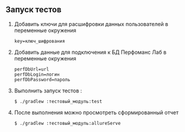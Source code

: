 ## Запуск тестов

1) Добавить ключи для расшифровки данных пользователей в переменные окружения
   ```shell
   key=ключ_шифрования
   ```

1) Добавить данные для подключения к БД Перфоманс Лаб в переменные окружения
   ```shell
   perfDbUrl=url
   perfDbLogin=логин
   perfDbPassword=пароль
   ```


2) Выполнить запуск тестов :
   ```shell
   $ ./gradlew :тестовый_модуль:test
   ```

3) После выполнения можно просмотреть сформированный отчет
   ```shell
   $ ./gradlew :тестовый_модуль:allureServe
   ```
